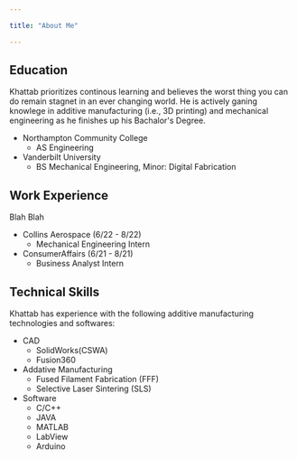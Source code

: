 ```yaml
---

title: "About Me"

---
```


## Education

Khattab prioritizes continous learning and believes the worst thing you can do remain stagnet in an ever changing world. He is actively ganing knowlege in additive manufacturing (i.e., 3D printing) and mechanical engineering as he finishes up his Bachalor's Degree. 

* Northampton Community College
  * AS Engineering
* Vanderbilt University
  * BS Mechanical Engineering, Minor: Digital Fabrication


## Work Experience

Blah Blah

* Collins Aerospace (6/22 - 8/22)
  * Mechanical Engineering Intern
* ConsumerAffairs (6/21 - 8/21)
  * Business Analyst Intern


## Technical Skills

Khattab has experience with the following additive manufacturing technologies and softwares:

* CAD
  * SolidWorks(CSWA)
  * Fusion360
* Addative Manufacturing
  * Fused Filament Fabrication (FFF)
  * Selective Laser Sintering (SLS)
* Software
  * C/C++
  * JAVA
  * MATLAB
  * LabView
  * Arduino

